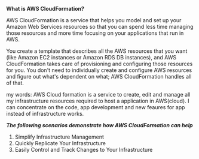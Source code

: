 **What is AWS CloudFormation?** 

AWS CloudFormation is a service that helps you model and set up your Amazon Web Services resources so that you can spend less time managing those resources and more time focusing on your applications that run in AWS.

You create a template that describes all the AWS resources that you want (like Amazon EC2 instances or Amazon RDS DB instances), and AWS CloudFormation takes care of provisioning and configuring those resources for you. You don't need to individually create and configure AWS resources and figure out what's dependent on what; AWS CloudFormation handles all of that.

my words: AWS Cloud formation is a service to create, edit and manage all my infrastructure resources required to host a application in AWS(cloud). I can concentrate on the code, app development and new feaures for app instead of infrastructure works. 

***The following scenarios demonstrate how AWS CloudFormation can help***
1. Simplify Infrastructure Management
2. Quickly Replicate Your Infrastructure
3. Easily Control and Track Changes to Your Infrastructure


